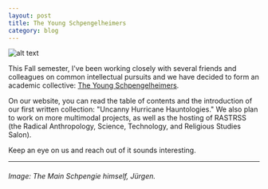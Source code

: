 ```yaml
---
layout: post
title: The Young Schpengelheimers
category: blog
---
```


![alt text](https://trgenovese.github.io/blog/images/tys.jpg)

This Fall semester, I've been working closely with several friends and colleagues on common intellectual pursuits and we have decided to form an academic collective: <a href="http://www.buylemons.club" target="_blank">The Young Schpengelheimers</a>. 

On our website, you can read the table of contents and the introduction of our first written collection: "Uncanny Hurricane Hauntologies." We also plan to work on more multimodal projects, as well as the hosting of RASTRSS (the Radical Anthropology, Science, Technology, and Religious Studies Salon).

Keep an eye on us and reach out of it sounds interesting.
___
###### Image: The Main Schpengie himself, Jürgen.
